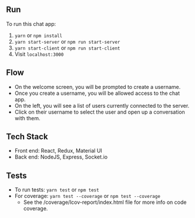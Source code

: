 ## Run
To run this chat app:
  1) `yarn` or `npm install`
  2) `yarn start-server` or `npm run start-server`
  3) `yarn start-client` or `npm run start-client`
  4) Visit `localhost:3000`

## Flow
- On the welcome screen, you will be prompted to create a username.
- Once you create a username, you will be allowed access to the chat app. 
- On the left, you will see a list of users currently connected to the server.
- Click on their username to select the user and open up a conversation with them.

## Tech Stack
- Front end: React, Redux, Material UI
- Back end: NodeJS, Express, Socket.io

## Tests
- To run tests: `yarn test` or `npm test`
- For coverage: `yarn test --coverage` or `npm test --coverage`
  - See the /coverage/lcov-report/index.html file for more info on code coverage.